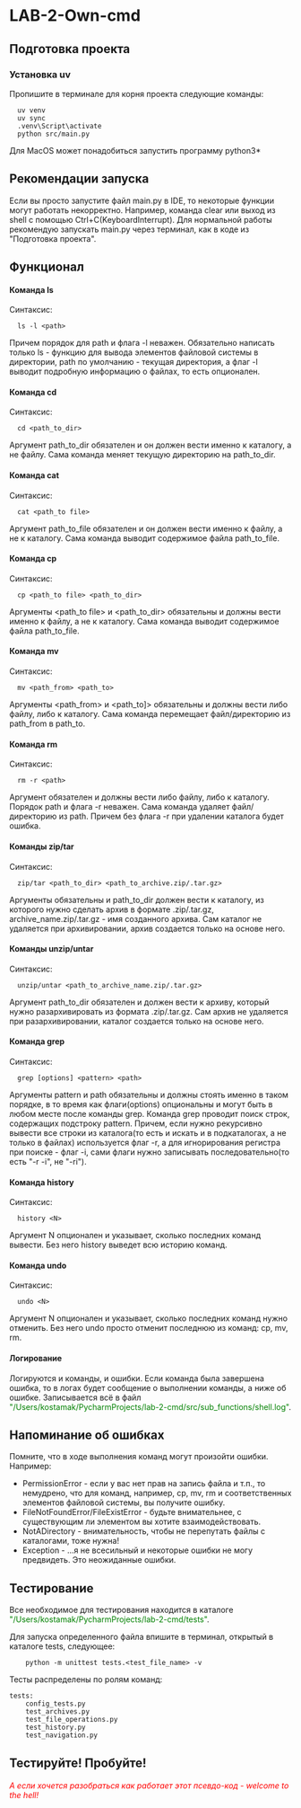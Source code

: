 # LAB-2-Own-cmd
## Подготовка проекта
### Установка uv
Пропишите в терминале для корня проекта следующие команды:
```shell
  uv venv
  uv sync
  .venv\Script\activate
  python src/main.py
```
Для MacOS может понадобиться запустить программу python3*

## Рекомендации запуска
Если вы просто запустите файл main.py в IDE, то некоторые функции могут работать некорректно. Например, команда clear или выход из shell с помощью Ctrl+C(KeyboardInterrupt). Для нормальной работы рекомендую запускать main.py через терминал, как в коде из "Подготовка проекта".

## Функционал
#### Команда ls
Синтаксис:
```shell
  ls -l <path>
```
Причем порядок для path и флага -l неважен. Обязательно написать только ls - функцию для вывода элементов файловой системы в директории, path по умолчанию - текущая директория, а флаг -l выводит подробную информацию о файлах, то есть опционален.
#### Команда cd
Синтаксис:
```shell
  cd <path_to_dir>
```
Аргумент path_to_dir обязателен и он должен вести именно к каталогу, а не файлу. Сама команда меняет текущую директорию на path_to_dir.
#### Команда cat
Синтаксис:
```shell
  cat <path_to file>
```
Аргумент path_to_file обязателен и он должен вести именно к файлу, а не к каталогу. Сама команда выводит содержимое файла path_to_file.
#### Команда cp
Синтаксис:
```shell
  cp <path_to file> <path_to_dir>
```
Аргументы <path_to file> и <path_to_dir> обязательны и должны вести именно к файлу, а не к каталогу. Сама команда выводит содержимое файла path_to_file.
#### Команда mv
Синтаксис:
```shell
  mv <path_from> <path_to>
```
Аргументы <path_from> и <path_to]> обязательны и должны вести либо файлу, либо к каталогу. Сама команда перемещает файл/директорию из path_from в path_to.
#### Команда rm
Синтаксис:
```shell
  rm -r <path>
```
Аргумент <path> обязателен и должны вести либо файлу, либо к каталогу. Порядок path и флага -r неважен. Сама команда удаляет файл/директорию из path. Причем без флага -r при удалении каталога будет ошибка.
#### Команды zip/tar
Синтаксис:
```shell
  zip/tar <path_to_dir> <path_to_archive.zip/.tar.gz>
```
Аргументы обязательны и path_to_dir должен вести к каталогу, из которого нужно сделать архив в формате .zip/.tar.gz, archive_name.zip/.tar.gz - имя созданного архива. Сам каталог не удаляется при архивировании, архив создается только на основе него.
#### Команды unzip/untar
Синтаксис:
```shell
  unzip/untar <path_to_archive_name.zip/.tar.gz>
```
Аргумент path_to_dir обязателен и должен вести к архиву, который нужно разархивировать из формата .zip/.tar.gz. Сам архив не удаляется при разархивировании, каталог создается только на основе него.
#### Команда grep
Синтаксис:
```shell
  grep [options] <pattern> <path>
```
Аргументы pattern и path обязательны и должны стоять именно в таком порядке, в то время как флаги(options) опциональны и могут быть в любом месте после команды grep. Команда grep проводит поиск строк, содержащих подстроку pattern. Причем, если нужно рекурсивно вывести все строки из каталога(то есть и искать и в подкаталогах, а не только в файлах) используется флаг -r, а для игнорирования регистра при поиске - флаг -i, сами флаги нужно записывать последовательно(то есть "-r -i", не "-ri").
#### Команда history
Синтаксис:
```shell
  history <N>
```
Аргумент N опционален и указывает, сколько последних команд вывести. Без него history выведет всю историю команд.

#### Команда undo
Синтаксис:
```shell
  undo <N>
```
Аргумент N опционален и указывает, сколько последних команд нужно отменить. Без него undo просто отменит последнюю из команд: cp, mv, rm.
#### Логирование
Логируются и команды, и ошибки. Если команда была завершена ошибка, то в логах будет сообщение о выполнении команды, а ниже об ошибке. Записывается всё в файл <span style="color: green;">"/Users/kostamak/PycharmProjects/lab-2-cmd/src/sub_functions/shell.log"</span>.
## Напоминание об ошибках
Помните, что в ходе выполнения команд могут произойти ошибки. Например:
+ PermissionError - если у вас нет прав на запись файла и т.п., то немудрено, что для команд, например, cp, mv, rm и соответственных элементов файловой системы, вы получите ошибку.
+ FileNotFoundError/FileExistError - будьте внимательнее, с существующим ли элементом вы хотите взаимодействовать.
+ NotADirectory - внимательность, чтобы не перепутать файлы с каталогами, тоже нужна!
+ Exception - ...я не всесильный и некоторые ошибки не могу предвидеть. Это неожиданные ошибки.
## Тестирование
Все необходимое для тестирования находится в каталоге <span style="color: green;">"/Users/kostamak/PycharmProjects/lab-2-cmd/tests"</span>.

Для запуска определенного файла впишите в терминал, открытый в каталоге tests, следующее:
```shell
    python -m unittest tests.<test_file_name> -v
```
Тесты распределены по ролям команд:
```
tests:
    config_tests.py
    test_archives.py
    test_file_operations.py
    test_history.py
    test_navigation.py
```
## Тестируйте! Пробуйте!
###### <span style="color: red;">А если хочется разобраться как работает этот псевдо-код - welcome to the hell!</span>
